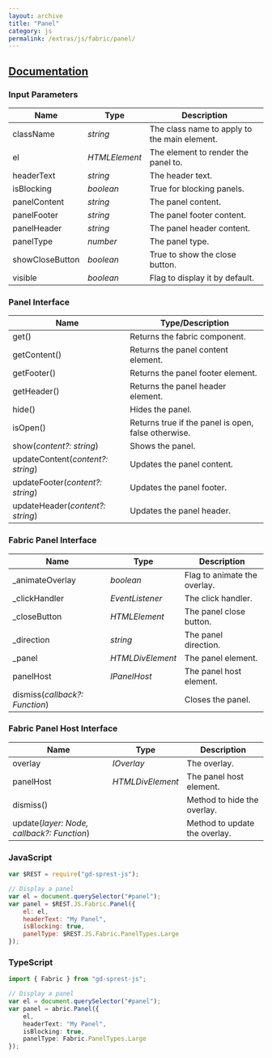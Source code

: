 ```yaml
---
layout: archive
title: "Panel"
category: js
permalink: /extras/js/fabric/panel/
---
```

## [Documentation](https://dev.office.com/fabric-js/Components/Panel/Panel.html)

### Input Parameters

| Name | Type | Description |
| --- | --- | --- |
| className | _string_ | The class name to apply to the main element. |
| el | _HTMLElement_ | The element to render the panel to. |
| headerText | _string_ | The header text. |
| isBlocking | _boolean_ | True for blocking panels. |
| panelContent | _string_ | The panel content. |
| panelFooter | _string_ | The panel footer content. |
| panelHeader | _string_ | The panel header content. |
| panelType | _number_ | The panel type. |
| showCloseButton | _boolean_ | True to show the close button.
| visible | _boolean_ | Flag to display it by default.

### Panel Interface

| Name | Type/Description |
| --- | --- |
| get() | Returns the fabric component. |
| getContent() | Returns the panel content element. |
| getFooter() | Returns the panel footer element. |
| getHeader() | Returns the panel header element. |
| hide() | Hides the panel. |
| isOpen() | Returns true if the panel is open, false otherwise. |
| show(_content?: string_) | Shows the panel. |
| updateContent(_content?: string_) | Updates the panel content. |
| updateFooter(_content?: string_) | Updates the panel footer. |
| updateHeader(_content?: string_) | Updates the panel header. |

### Fabric Panel Interface

| Name | Type | Description |
| --- | --- | --- |
| \_animateOverlay | _boolean_ | Flag to animate the overlay. |
| \_clickHandler | _EventListener_ | The click handler. |
| \_closeButton | _HTMLElement_ | The panel close button. |
| \_direction | _string_ | The panel direction. |
| \_panel | _HTMLDivElement_ | The panel element. |
| panelHost | _IPanelHost_ | The panel host element. |
| dismiss(_callback?: Function_) | | Closes the panel.

### Fabric Panel Host Interface

| Name | Type | Description |
| --- | --- | --- |
| overlay | _IOverlay_ | The overlay. |
| panelHost | _HTMLDivElement_ | The panel host element. |
| dismiss() | | Method to hide the overlay. |
| update(_layer: Node, callback?: Function_) | | Method to update the overlay. |

### JavaScript

```js
var $REST = require("gd-sprest-js");

// Display a panel
var el = document.querySelector("#panel");
var panel = $REST.JS.Fabric.Panel({
    el: el,
    headerText: "My Panel",
    isBlocking: true,
    panelType: $REST.JS.Fabric.PanelTypes.Large
});
```

### TypeScript

```ts
import { Fabric } from "gd-sprest-js";

// Display a panel
var el = document.querySelector("#panel");
var panel = abric.Panel({
    el,
    headerText: "My Panel",
    isBlocking: true,
    panelType: Fabric.PanelTypes.Large
});
```
